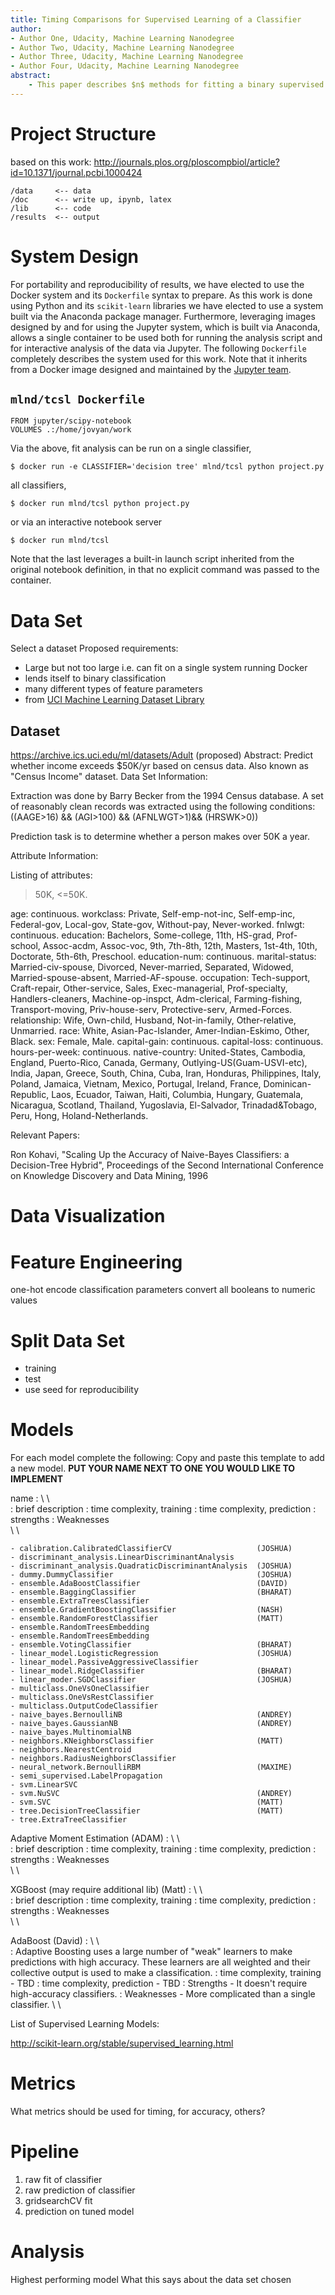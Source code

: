 ```yaml
---
title: Timing Comparisons for Supervised Learning of a Classifier
author:
- Author One, Udacity, Machine Learning Nanodegree
- Author Two, Udacity, Machine Learning Nanodegree
- Author Three, Udacity, Machine Learning Nanodegree
- Author Four, Udacity, Machine Learning Nanodegree
abstract:
    - This paper describes $n$ methods for fitting a binary supervised learning classifier on a single large dataset with multiple-typed features. Timing and accuracy metrics are presented for each method, with analysis on the results in terms of the structure of the data set. Fits were performed using the popular open-source machine learning library `scikit-learn`. Additionally, a code repository including all necessary infrastructure has been developed and shared for reproducibility of results.
---    
```


# Project Structure

based on this work: http://journals.plos.org/ploscompbiol/article?id=10.1371/journal.pcbi.1000424

```
/data     <-- data
/doc      <-- write up, ipynb, latex
/lib      <-- code
/results  <-- output
```

# System Design
For portability and reproducibility of results, we have elected to use the Docker system and its `Dockerfile` syntax to prepare. As this work is done using Python and its `scikit-learn` libraries we have elected to use a system built via the Anaconda package manager. Furthermore, leveraging images designed by and for using the Jupyter system, which is built via Anaconda, allows a single container to be used both for running the analysis script and for interactive analysis of the data via Jupyter. The following `Dockerfile` completely describes the system used for this work. Note that it inherits from a Docker image designed and maintained by the [Jupyter team](https://hub.docker.com/r/jupyter/scipy-notebook/).

## `mlnd/tcsl Dockerfile`
```
FROM jupyter/scipy-notebook
VOLUMES .:/home/jovyan/work
```

Via the above, fit analysis can be run on a single classifier,

```
$ docker run -e CLASSIFIER='decision tree' mlnd/tcsl python project.py
```

all classifiers,

```
$ docker run mlnd/tcsl python project.py
```

or via an interactive notebook server

```
$ docker run mlnd/tcsl
```

Note that the last leverages a built-in launch script inherited from the original notebook definition, in that no explicit command was passed to the container.

# Data Set
Select a dataset
Proposed requirements:
- Large but not too large i.e. can fit on a single system running Docker
- lends itself to binary classification
- many different types of feature parameters
- from [UCI Machine Learning Dataset Library](https://archive.ics.uci.edu/ml/datasets.html)

## Dataset
https://archive.ics.uci.edu/ml/datasets/Adult (proposed)
Abstract: Predict whether income exceeds $50K/yr based on census data. Also known as "Census Income" dataset.
Data Set Information:

Extraction was done by Barry Becker from the 1994 Census database. A set of reasonably clean records was extracted using the following conditions: ((AAGE>16) && (AGI>100) && (AFNLWGT>1)&& (HRSWK>0))

Prediction task is to determine whether a person makes over 50K a year.


Attribute Information:

Listing of attributes:

>50K, <=50K.

age: continuous.
workclass: Private, Self-emp-not-inc, Self-emp-inc, Federal-gov, Local-gov, State-gov, Without-pay, Never-worked.
fnlwgt: continuous.
education: Bachelors, Some-college, 11th, HS-grad, Prof-school, Assoc-acdm, Assoc-voc, 9th, 7th-8th, 12th, Masters, 1st-4th, 10th, Doctorate, 5th-6th, Preschool.
education-num: continuous.
marital-status: Married-civ-spouse, Divorced, Never-married, Separated, Widowed, Married-spouse-absent, Married-AF-spouse.
occupation: Tech-support, Craft-repair, Other-service, Sales, Exec-managerial, Prof-specialty, Handlers-cleaners, Machine-op-inspct, Adm-clerical, Farming-fishing, Transport-moving, Priv-house-serv, Protective-serv, Armed-Forces.
relationship: Wife, Own-child, Husband, Not-in-family, Other-relative, Unmarried.
race: White, Asian-Pac-Islander, Amer-Indian-Eskimo, Other, Black.
sex: Female, Male.
capital-gain: continuous.
capital-loss: continuous.
hours-per-week: continuous.
native-country: United-States, Cambodia, England, Puerto-Rico, Canada, Germany, Outlying-US(Guam-USVI-etc), India, Japan, Greece, South, China, Cuba, Iran, Honduras, Philippines, Italy, Poland, Jamaica, Vietnam, Mexico, Portugal, Ireland, France, Dominican-Republic, Laos, Ecuador, Taiwan, Haiti, Columbia, Hungary, Guatemala, Nicaragua, Scotland, Thailand, Yugoslavia, El-Salvador, Trinadad&Tobago, Peru, Hong, Holand-Netherlands.


Relevant Papers:

Ron Kohavi, "Scaling Up the Accuracy of Naive-Bayes Classifiers: a Decision-Tree Hybrid", Proceedings of the Second International Conference on Knowledge Discovery and Data Mining, 1996

# Data Visualization


# Feature Engineering
one-hot encode classification parameters
convert all booleans to numeric values

# Split Data Set
- training
- test
- use seed for reproducibility

# Models
For each model complete the following:
Copy and paste this template to add a new model.
**PUT YOUR NAME NEXT TO ONE YOU WOULD LIKE TO IMPLEMENT**

name
:  \ \  
: brief description
: time complexity, training
: time complexity, prediction
: strengths
: Weaknesses  
 \ \  

```
- calibration.CalibratedClassifierCV                   (JOSHUA)
- discriminant_analysis.LinearDiscriminantAnalysis
- discriminant_analysis.QuadraticDiscriminantAnalysis  (JOSHUA)
- dummy.DummyClassifier                                (JOSHUA)
- ensemble.AdaBoostClassifier                          (DAVID)
- ensemble.BaggingClassifier                           (BHARAT)
- ensemble.ExtraTreesClassifier
- ensemble.GradientBoostingClassifier                  (NASH)
- ensemble.RandomForestClassifier                      (MATT)
- ensemble.RandomTreesEmbedding
- ensemble.RandomTreesEmbedding
- ensemble.VotingClassifier                            (BHARAT)
- linear_model.LogisticRegression                      (JOSHUA)
- linear_model.PassiveAggressiveClassifier
- linear_model.RidgeClassifier                         (BHARAT)
- linear_moder.SGDClassifier                           (JOSHUA)
- multiclass.OneVsOneClassifier
- multiclass.OneVsRestClassifier
- multiclass.OutputCodeClassifier
- naive_bayes.BernoulliNB                              (ANDREY)
- naive_bayes.GaussianNB                               (ANDREY)
- naive_bayes.MultinomialNB
- neighbors.KNeighborsClassifier                       (MATT)
- neighbors.NearestCentroid
- neighbors.RadiusNeighborsClassifier
- neural_network.BernoulliRBM                          (MAXIME)
- semi_supervised.LabelPropagation
- svm.LinearSVC
- svm.NuSVC                                            (ANDREY)
- svm.SVC                                              (MATT)
- tree.DecisionTreeClassifier                          (MATT)
- tree.ExtraTreeClassifier
```


Adaptive Moment Estimation (ADAM)
:  \ \  
: brief description
: time complexity, training
: time complexity, prediction
: strengths
: Weaknesses  
 \ \   

XGBoost (may require additional lib) (Matt)
:  \ \  
: brief description
: time complexity, training
: time complexity, prediction
: strengths
: Weaknesses  
 \ \   



AdaBoost (David)
:  \ \  
: Adaptive Boosting uses a large number of "weak" learners to make predictions
with high accuracy. These learners are all weighted and their collective output
is used to make a classification.
: time complexity, training - TBD
: time complexity, prediction - TBD
: Strengths - It doesn't require high-accuracy classifiers.
: Weaknesses - More complicated than a single classifier.
 \ \   



List of Supervised Learning Models:


http://scikit-learn.org/stable/supervised_learning.html




# Metrics
What metrics should be used for timing, for accuracy, others?

# Pipeline
1. raw fit of classifier
1. raw prediction of classifier
1. gridsearchCV fit
1. prediction on tuned model

# Analysis
Highest performing model
What this says about the data set chosen
